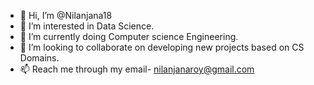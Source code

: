 - 👋 Hi, I’m @Nilanjana18
- 👀 I’m interested in Data Science.
- 🌱 I’m currently doing Computer science Engineering.
- 💞️ I’m looking to collaborate on developing new projects based on CS Domains.
- 📫 Reach me through my email- nilanjanaroy@gmail.com

<!---
Nilanjana18/Nilanjana18 is a ✨ special ✨ repository because its `README.md` (this file) appears on your GitHub profile.
You can click the Preview link to take a look at your changes.
--->
